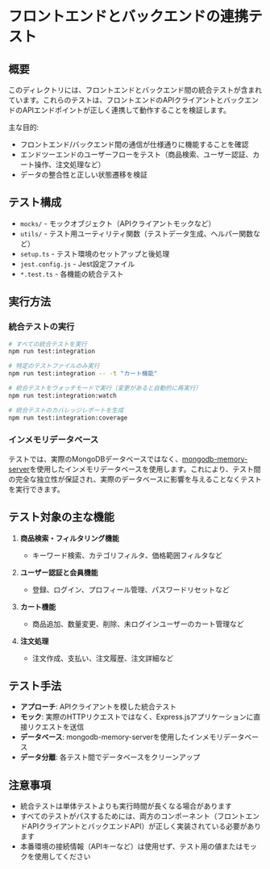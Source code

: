 # フロントエンドとバックエンドの連携テスト

## 概要

このディレクトリには、フロントエンドとバックエンド間の統合テストが含まれています。これらのテストは、フロントエンドのAPIクライアントとバックエンドのAPIエンドポイントが正しく連携して動作することを検証します。

主な目的:
- フロントエンド/バックエンド間の通信が仕様通りに機能することを確認
- エンドツーエンドのユーザーフローをテスト（商品検索、ユーザー認証、カート操作、注文処理など）
- データの整合性と正しい状態遷移を検証

## テスト構成

- `mocks/` - モックオブジェクト（APIクライアントモックなど）
- `utils/` - テスト用ユーティリティ関数（テストデータ生成、ヘルパー関数など）
- `setup.ts` - テスト環境のセットアップと後処理
- `jest.config.js` - Jest設定ファイル
- `*.test.ts` - 各機能の統合テスト

## 実行方法

### 統合テストの実行

```bash
# すべての統合テストを実行
npm run test:integration

# 特定のテストファイルのみ実行
npm run test:integration -- -t "カート機能"

# 統合テストをウォッチモードで実行（変更があると自動的に再実行）
npm run test:integration:watch

# 統合テストのカバレッジレポートを生成
npm run test:integration:coverage
```

### インメモリデータベース

テストでは、実際のMongoDBデータベースではなく、[mongodb-memory-server](https://github.com/nodkz/mongodb-memory-server)を使用したインメモリデータベースを使用します。これにより、テスト間の完全な独立性が保証され、実際のデータベースに影響を与えることなくテストを実行できます。

## テスト対象の主な機能

1. **商品検索・フィルタリング機能**
   - キーワード検索、カテゴリフィルタ、価格範囲フィルタなど

2. **ユーザー認証と会員機能**
   - 登録、ログイン、プロフィール管理、パスワードリセットなど

3. **カート機能**
   - 商品追加、数量変更、削除、未ログインユーザーのカート管理など

4. **注文処理**
   - 注文作成、支払い、注文履歴、注文詳細など

## テスト手法

- **アプローチ**: APIクライアントを模した統合テスト
- **モック**: 実際のHTTPリクエストではなく、Express.jsアプリケーションに直接リクエストを送信
- **データベース**: mongodb-memory-serverを使用したインメモリデータベース
- **データ分離**: 各テスト間でデータベースをクリーンアップ

## 注意事項

- 統合テストは単体テストよりも実行時間が長くなる場合があります
- すべてのテストがパスするためには、両方のコンポーネント（フロントエンドAPIクライアントとバックエンドAPI）が正しく実装されている必要があります
- 本番環境の接続情報（APIキーなど）は使用せず、テスト用の値またはモックを使用してください 